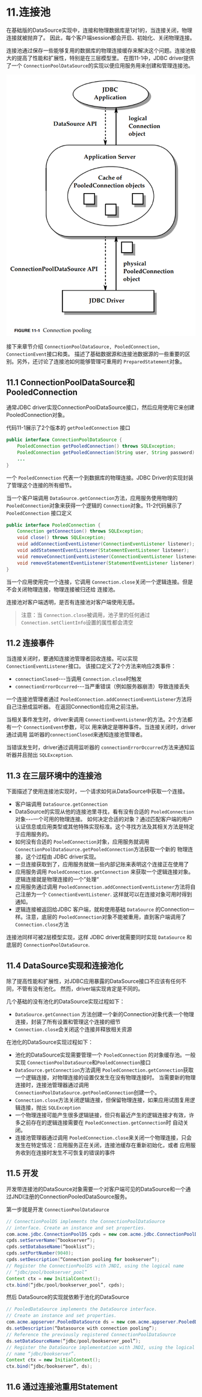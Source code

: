 # 11.连接池

在基础版的DataSource实现中，连接和物理数据库是1对1的，当连接关闭，物理连接就被抛弃了。
因此，每个客户端session都会开启、初始化、关闭物理连接。

连接池通过保存一些能够复用的数据库的物理连接缓存来解决这个问题。连接池极大的提高了性能和扩展性，特别是在三层模型里。
在图11-1中，JDBC driver提供了一个 `ConnectionPoolDataSource`的实现以便应用服务用来创建和管理连接池。

![11-1](./imgs/11-01.png)

接下来章节介绍 `ConnectionPoolDataSource, PooledConnection, ConnectionEvent`接口和类。
描述了基础数据源和连接池数据源的一些重要的区别。另外，还讨论了连接池如何能够管理可重用的 `PreparedStatement`对象。

## 11.1 ConnectionPoolDataSource和PooledConnection

通常JDBC driver实现ConnectionPoolDataSource接口，然后应用使用它来创建PooledConnection对象。

代码11-1展示了2个版本的 `getPooledConnection` 接口

```java
public interface ConnectionPoolDataSource {
    PooledConnection getPooledConnection() throws SQLException;
    PooledConnection getPooledConnection(String user, String password) throws SQLException;
    ...
}
```

一个 `PooledConnection` 代表一个到数据库的物理连接。JDBC Driver的实现封装了管理这个连接的所有细节。

当一个客户端调用 `DataSource.getConnection`方法，应用服务使用物理的 `PooledConnection`对象来获得一个逻辑的
`Connection`对象。11-2代码展示了 `PooledConnection` 接口定义

```java
public interface PooledConnection {
    Connection getConnection() throws SQLException;
    void close() throws SQLException;
    void addConnectionEventListener(ConnectionEventListener listener);
    void addStatementEventListener(StatementEventListener listener);
    void removeConnectionEventListener(ConnectionEventListener listener);
    void removeStatementEventListener(StatementEventListener listener);
}
```

当一个应用使用完一个连接，它调用 `Connection.close`关闭一个逻辑连接。但是不会关闭物理连接，物理连接被归还给
连接池。

连接池对客户端透明，是否有连接池对客户端使用无感。

> 注意：当 `Connection.close`被调用，池子里的任何通过 `Connection.setClientInfo`设置的属性都会清空

## 11.2 连接事件

当连接关闭时，要通知连接池管理者回收连接。可以实现 `ConnectionEventListener`接口。
该接口定义了2个方法来响应2类事件：

* `connectionClosed`---当调用 `Connection.close`时触发
* `connectionErrorOccurred`---当严重错误（例如服务器崩溃）导致连接丢失

一个连接池管理者通过 `PooledConnection.addConnectionEventListener`方法将自己注册成监听器。
在返回Connection给应用之前注册。

当相关事件发生时，driver来调用 `ConnectionEventListener`的方法。2个方法都有一个 `ConnectionEvent`参数，可以
用来确定是哪种事件。当连接关闭时，driver通过调用 监听器的`connectionClosed`来通知连接池管理者。

当错误发生时，driver通过调用监听器的 `connectionErrorOccurred`方法来通知监听器并且抛出 `SQLException`.

## 11.3 在三层环境中的连接池

下面描述了使用连接池实现时，一个请求如何从DataSource中获取一个连接。

* 客户端调用 `DataSource.getConnection`
* DataSource的实现从他的连接池里寻找，看有没有合适的 `PooledConnection` 对象---一个可用的物理连接。
    如何决定合适的对象？通过匹配客户端的用户认证信息或应用类型或其他特殊实现标准。这个寻找方法及其相关方法是特定于应用服务的。
* 如何没有合适的 `PooledConnection`对象，应用服务就调用 `ConnectionPoolDataSource.getPooledConnection`方法获取一个新的
    物理连接，这个过程由 JDBC driver实现。    
* 一旦连接获取到了，应用服务就做一些内部记账来表明这个连接正在使用了
* 应用服务调用 `PooledConnection.getConnection` 来获取一个逻辑连接对象。逻辑连接就是物理连接的一个”处理“
* 应用服务通过调用 `PooledConnection.addConnectionEventListener`方法将自己注册为一个 `ConnectionEventListener`.
    这样就可以在连接对象可用时得到通知。
* 逻辑连接被返回给JDBC 客户端，就和使用基础 `DataSource` 的Connection一样。注意，底层的 `PooledConnection`对象不能被重用，直到客户端调用了
    `Connection.close`方法

连接池同样可被2层模型实现，这样 JDBC driver就需要同时实现 `DataSource` 和底层的 `ConnectionPoolDataSource`.

## 11.4 DataSource实现和连接池化

除了提高性能和扩展性，对JDBC应用暴露的DataSource接口不应该有任何不同，不管有没有池化。
然而，driver端实现肯定是不同的。

几个基础的没有池化的DataSource实现过程如下：

* `DataSource.getConnection` 方法创建一个新的Connection对象代表一个物理连接，封装了所有设置和管理这个连接的细节
* `Connection.close`会关闭这个连接并释放相关资源

在池化的DataSource实现过程如下：

* 池化的DataSource实现需要管理一个 `PooledConnection` 的对象缓存池。一般实现 `ConnectionPoolDataSource`和`PooledConnection`接口
* `DataSource.getConnection`方法调用 `PooledConnection.getConnection`获取一个逻辑连接，对物理连接的设置仅发生在没有物理连接时。
    当需要新的物理连接时，连接池管理器通过调用 `ConnectionPoolDataSource.getPooledConnection`创建一个。
* `Connection.close`方法关闭逻辑连接，但保留物理连接，如果应用试图复用逻辑连接，抛出 `SQLException`
* 一个物理连接可能产生很多逻辑链接，但只有最近产生的逻辑连接才有效，许多之前存在的逻辑连接需要在 `PooledConnection.getConnection`时
    自动关闭。    
* 连接池管理器通过调用 `PooledConnection.close`来关闭一个物理连接，只会发生在特定情况：应用服务正在关闭，连接池缓存在重新初始化，或者
    应用服务收到在连接时发生不可恢复的错误的事件


## 11.5 开发

开发带连接池的DataSource对象需要一个对客户端可见的DataSource和一个通过JNDI注册的ConnectionPooledDataSource服务。

第一步就是开发 `ConnectionPoolDataSource`

```java
// ConnectionPoolDS implements the ConnectionPoolDataSource
// interface. Create an instance and set properties.
com.acme.jdbc.ConnectionPoolDS cpds = new com.acme.jdbc.ConnectionPoolDS();
cpds.setServerName(“bookserver”);
cpds.setDatabaseName(“booklist”);
cpds.setPortNumber(9040);
cpds.setDescription(“Connection pooling for bookserver”);
// Register the ConnectionPoolDS with JNDI, using the logical name
// “jdbc/pool/bookserver_pool”
Context ctx = new InitialContext();
ctx.bind(“jdbc/pool/bookserver_pool”, cpds);
```

然后 DataSource的实现就依赖于池化的DataSource

```java
// PooledDataSource implements the DataSource interface.
// Create an instance and set properties.
com.acme.appserver.PooledDataSource ds = new com.acme.appserver.PooledDataSource();
ds.setDescription(“Datasource with connection pooling”);
// Reference the previously registered ConnectionPoolDataSource
ds.setDataSourceName(“jdbc/pool/bookserver_pool”);
// Register the DataSource implementation with JNDI, using the logical
// name “jdbc/bookserver”.
Context ctx = new InitialContext();
ctx.bind(“jdbc/bookserver”, ds);
```

## 11.6 通过连接池重用Statement


    